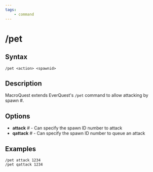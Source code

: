 ```yaml
---
tags:
    - command
---
```

# /pet

## Syntax
<!--cmd-syntax-start-->
```eqcommand
/pet <action> <spawnid>
```
<!--cmd-syntax-end-->

## Description
<!--cmd-desc-start-->
MacroQuest extends EverQuest's `/pet` command to allow attacking by spawn #.
<!--cmd-desc-end-->
## Options

- **attack** _#_ - Can specify the spawn ID number to attack
- **qattack** _#_ - Can specify the spawn ID number to queue an attack

## Examples

```text
/pet attack 1234
/pet qattack 1234
```

